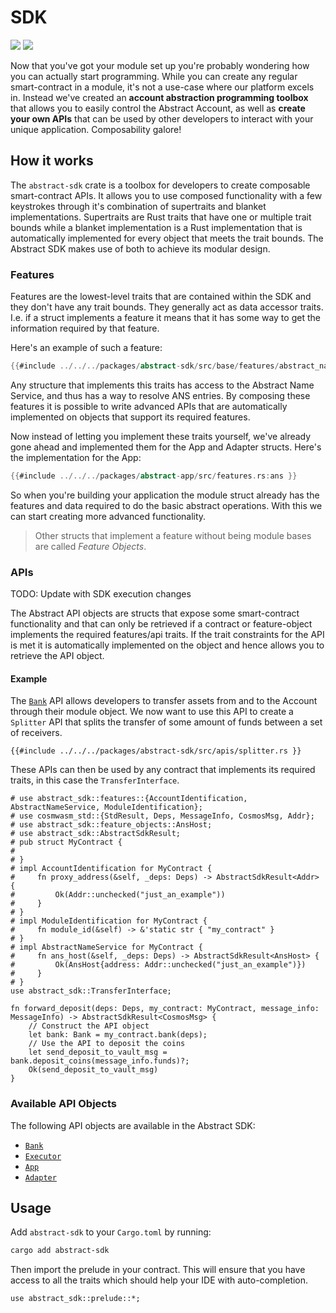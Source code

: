 # SDK

[![](https://docs.rs/abstract-sdk/badge.svg)](https://docs.rs/abstract-sdk) [![](https://img.shields.io/crates/v/abstract-sdk)](https://crates.io/crates/abstract-sdk)

Now that you've got your module set up you're probably wondering how you can actually start programming. While you can create any regular smart-contract in a module, it's not a use-case where our platform excels in. Instead we've created an **account abstraction programming toolbox** that allows you to easily control the Abstract Account, as well as **create your own APIs** that can be used by other developers to interact with your unique application. Composability galore!

## How it works

The `abstract-sdk` crate is a toolbox for developers to create composable smart-contract APIs. It allows you to use composed functionality with a few keystrokes through it's combination of supertraits and blanket implementations. Supertraits are Rust traits that have one or multiple trait bounds while a blanket implementation is a Rust implementation that is automatically implemented for every object that meets the trait bounds. The Abstract SDK makes use of both to achieve its modular design.

### Features

Features are the lowest-level traits that are contained within the SDK and they don't have any trait bounds. They generally act as data accessor traits. I.e. if a struct implements a feature it means that it has some way to get the information required by that feature.

Here's an example of such a feature:

```rust
{{#include ../../../packages/abstract-sdk/src/base/features/abstract_name_service.rs:ans }}
```

Any structure that implements this traits has access to the Abstract Name Service, and thus has a way to resolve ANS entries. By composing these features it is possible to write advanced APIs that are automatically implemented on objects that support its required features.

Now instead of letting you implement these traits yourself, we've already gone ahead and implemented them for the App and Adapter structs. Here's the implementation for the App:

```rust
{{#include ../../../packages/abstract-app/src/features.rs:ans }}
```

So when you're building your application the module struct already has the features and data required to do the basic abstract operations. With this we can start creating more advanced functionality.

> Other structs that implement a feature without being module bases are called *Feature Objects*.

### APIs

TODO: Update with SDK execution changes

The Abstract API objects are structs that expose some smart-contract functionality and that can only be retrieved if a contract or feature-object implements the required features/api traits. If the trait constraints for the API is met it is automatically implemented on the object and hence allows you to retrieve the API object.

#### Example

The [`Bank`](https://docs.rs/abstract-sdk/latest/abstract_sdk/apis/bank) API allows developers to transfer assets from and to the Account through their module object. We now want to use this API to create a `Splitter` API that splits the transfer of some amount of funds between a set of receivers.

```rust,ignore
{{#include ../../../packages/abstract-sdk/src/apis/splitter.rs }}
```

These APIs can then be used by any contract that implements its required traits, in this case the `TransferInterface`.

```rust,no_run
# use abstract_sdk::features::{AccountIdentification, AbstractNameService, ModuleIdentification};
# use cosmwasm_std::{StdResult, Deps, MessageInfo, CosmosMsg, Addr};
# use abstract_sdk::feature_objects::AnsHost;
# use abstract_sdk::AbstractSdkResult;
# pub struct MyContract {
#     
# }
# impl AccountIdentification for MyContract {
#     fn proxy_address(&self, _deps: Deps) -> AbstractSdkResult<Addr> {
#         Ok(Addr::unchecked("just_an_example"))
#     }
# }
# impl ModuleIdentification for MyContract {
#     fn module_id(&self) -> &'static str { "my_contract" }
# }
# impl AbstractNameService for MyContract {
#     fn ans_host(&self, _deps: Deps) -> AbstractSdkResult<AnsHost> {
#         Ok(AnsHost{address: Addr::unchecked("just_an_example")})
#     }
# }
use abstract_sdk::TransferInterface;

fn forward_deposit(deps: Deps, my_contract: MyContract, message_info: MessageInfo) -> AbstractSdkResult<CosmosMsg> {
    // Construct the API object
    let bank: Bank = my_contract.bank(deps);
    // Use the API to deposit the coins
    let send_deposit_to_vault_msg = bank.deposit_coins(message_info.funds)?;
    Ok(send_deposit_to_vault_msg)
}
```

### Available API Objects

The following API objects are available in the Abstract SDK:

- [`Bank`](https://docs.rs/abstract-sdk/latest/abstract_sdk/struct.Bank.html)
- [`Executor`](https://docs.rs/abstract-sdk/latest/abstract_sdk/struct.Executor.html)
- [`App`](https://docs.rs/abstract-sdk/latest/abstract_sdk/struct.App.html)
- [`Adapter`](https://docs.rs/abstract-sdk/latest/abstract_sdk/struct.Adapter.html)


## Usage

Add `abstract-sdk` to your `Cargo.toml` by running:

```bash
cargo add abstract-sdk
```

Then import the prelude in your contract. This will ensure that you have access to all the traits which should help your IDE with auto-completion.

```rust,ignore
use abstract_sdk::prelude::*;
```
